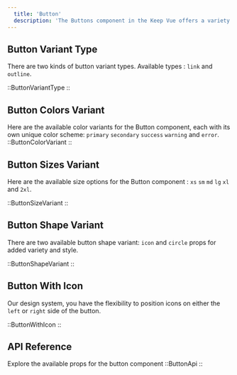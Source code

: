 ```yaml
---
  title: 'Button'
  description: 'The Buttons component in the Keep Vue offers a variety of button types, sizes, and states to meet your design needs. With options for icons and destructiveness, you can create visually appealing and functional buttons for your product.'
---
```


## Button Variant Type

There are two kinds of button variant types. Available types : `link` and `outline`.

::ButtonVariantType
::

## Button Colors Variant

Here are the available color variants for the Button component, each with its own unique color scheme: `primary` `secondary` `success` `warning` and `error`.
::ButtonColorVariant
::

## Button Sizes Variant

Here are the available size options for the Button component : `xs` `sm` `md` `lg` `xl` and `2xl`.

::ButtonSizeVariant
::

## Button Shape Variant

There are two available button shape variant: `icon` and `circle` props for added variety and style.

::ButtonShapeVariant
::

## Button With Icon

Our design system, you have the flexibility to position icons on either the `left` or `right` side of the button.

::ButtonWithIcon
::

## API Reference

Explore the available props for the button component
::ButtonApi
::
